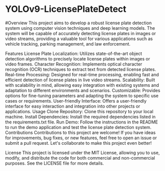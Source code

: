 # YOLOv9-LicensePlateDetect

#Overview
This project aims to develop a robust license plate detection system using computer vision techniques and deep learning models. The system will be capable of accurately detecting license plates in images or video streams, providing a valuable tool for various applications such as vehicle tracking, parking management, and law enforcement.

Features
License Plate Localization: Utilizes state-of-the-art object detection algorithms to precisely locate license plates within images or video frames.
Character Recognition: Implements optical character recognition (OCR) techniques to extract text from detected license plates.
Real-time Processing: Designed for real-time processing, enabling fast and efficient detection of license plates in live video streams.
Scalability: Built with scalability in mind, allowing easy integration with existing systems and adaptation to different environments and scenarios.
Customizable: Provides options for fine-tuning parameters and adapting the system to specific use cases or requirements.
User-friendly Interface: Offers a user-friendly interface for easy interaction and integration into other projects or applications.
Usage
Clone Repository: Clone this repository to your local machine.
Install Dependencies: Install the required dependencies listed in the requirements.txt file.
Run Demo: Follow the instructions in the README to run the demo application and test the license plate detection system.
Contributions
Contributions to this project are welcome! If you have ideas for improvements, bug fixes, or new features, feel free to open an issue or submit a pull request. Let's collaborate to make this project even better!

License
This project is licensed under the MIT License, allowing you to use, modify, and distribute the code for both commercial and non-commercial purposes. See the LICENSE file for more details.
